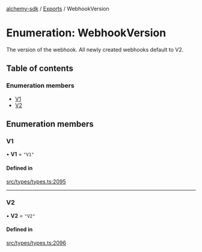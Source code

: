 [alchemy-sdk](../README.md) / [Exports](../modules.md) / WebhookVersion

# Enumeration: WebhookVersion

The version of the webhook. All newly created webhooks default to V2.

## Table of contents

### Enumeration members

- [V1](WebhookVersion.md#v1)
- [V2](WebhookVersion.md#v2)

## Enumeration members

### V1

• **V1** = `"V1"`

#### Defined in

[src/types/types.ts:2095](https://github.com/alchemyplatform/alchemy-sdk-js/blob/aeb51c8/src/types/types.ts#L2095)

___

### V2

• **V2** = `"V2"`

#### Defined in

[src/types/types.ts:2096](https://github.com/alchemyplatform/alchemy-sdk-js/blob/aeb51c8/src/types/types.ts#L2096)
